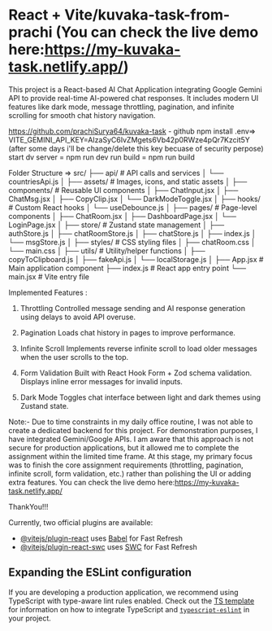 # React + Vite/kuvaka-task-from-prachi (You can check the live demo here:https://my-kuvaka-task.netlify.app/)

This project is a React-based AI Chat Application integrating Google Gemini API to provide real-time AI-powered chat responses.
It includes modern UI features like dark mode, message throttling, pagination, and infinite scrolling for smooth chat history navigation.

https://github.com/prachiSurya64/kuvaka-task - github
npm install
.env=> VITE_GEMINI_API_KEY=AIzaSyC6IvZMgets6Vb42p0RWze4pQr7Kzcit5Y (after some days i'll be change/delete this key becuase of security perpose)
start dv server = npm run dev
run build = npm run build

Folder Structure =>
src/
├── api/                 # API calls and services
│   └── countriesApi.js
│
├── assets/              # Images, icons, and static assets
│
├── components/          # Reusable UI components
│   ├── ChatInput.jsx
│   ├── ChatMsg.jsx
│   ├── CopyClip.jsx
│   └── DarkModeToggle.jsx
│
├── hooks/               # Custom React hooks
│   └── useDebounce.js
│
├── pages/               # Page-level components
│   ├── ChatRoom.jsx
│   ├── DashboardPage.jsx
│   └── LoginPage.jsx
│
├── store/               # Zustand state management
│   ├── authStore.js
│   ├── chatRoomStore.js
│   ├── chatStore.js
│   ├── index.js
│   └── msgStore.js
│
├── styles/              # CSS styling files
│   ├── chatRoom.css
│   └── main.css
│
├── utils/               # Utility/helper functions
│   ├── copyToClipboard.js
│   ├── fakeApi.js
│   └── localStorage.js
│
├── App.jsx              # Main application component
├── index.js             # React app entry point
└── main.jsx             # Vite entry file

Implemented Features :
1. Throttling
Controlled message sending and AI response generation using delays to avoid API overuse.

2. Pagination
Loads chat history in pages to improve performance.

3. Infinite Scroll
Implements reverse infinite scroll to load older messages when the user scrolls to the top.

4. Form Validation
Built with React Hook Form + Zod schema validation.
Displays inline error messages for invalid inputs.

6. Dark Mode
Toggles chat interface between light and dark themes using Zustand state.

Note:-
Due to time constraints in my daily office routine, I was not able to create a dedicated backend for this project.
For demonstration purposes, I have integrated Gemini/Google APIs. I am aware that this approach is not secure for production applications, but it allowed me to complete the assignment within the limited time frame.
At this stage, my primary focus was to finish the core assignment requirements (throttling, pagination, infinite scroll, form validation, etc.) rather than polishing the UI or adding extra features.
You can check the live demo here:https://my-kuvaka-task.netlify.app/

ThankYou!!!






Currently, two official plugins are available:

- [@vitejs/plugin-react](https://github.com/vitejs/vite-plugin-react/blob/main/packages/plugin-react) uses [Babel](https://babeljs.io/) for Fast Refresh
- [@vitejs/plugin-react-swc](https://github.com/vitejs/vite-plugin-react/blob/main/packages/plugin-react-swc) uses [SWC](https://swc.rs/) for Fast Refresh

## Expanding the ESLint configuration

If you are developing a production application, we recommend using TypeScript with type-aware lint rules enabled. Check out the [TS template](https://github.com/vitejs/vite/tree/main/packages/create-vite/template-react-ts) for information on how to integrate TypeScript and [`typescript-eslint`](https://typescript-eslint.io) in your project.
